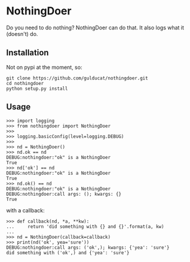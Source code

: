 # NothingDoer

Do you need to do nothing?  NothingDoer can do that.
It also logs what it (doesn't) do.

## Installation

Not on pypi at the moment, so:

```
git clone https://github.com/gulducat/nothingdoer.git
cd nothingdoer
python setup.py install
```

## Usage

```
>>> import logging
>>> from nothingdoer import NothingDoer
>>>
>>> logging.basicConfig(level=logging.DEBUG)
>>>
>>> nd = NothingDoer()
>>> nd.ok == nd
DEBUG:nothingdoer:"ok" is a NothingDoer
True
>>> nd['ok'] == nd
DEBUG:nothingdoer:"ok" is a NothingDoer
True
>>> nd.ok() == nd
DEBUG:nothingdoer:"ok" is a NothingDoer
DEBUG:nothingdoer:call args: (); kwargs: {}
True
```

with a callback:

```
>>> def callback(nd, *a, **kw):
...     return 'did something with {} and {}'.format(a, kw)
...
>>> nd = NothingDoer(callback=callback)
>>> print(nd('ok', yea='sure'))
DEBUG:nothingdoer:call args: ('ok',); kwargs: {'yea': 'sure'}
did something with ('ok',) and {'yea': 'sure'}
```